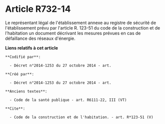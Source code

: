 # Article R732-14

Le représentant légal de l'établissement annexe au registre de sécurité de l'établissement prévu par l'article R. 123-51 du
code de la construction et de l'habitation un document décrivant les mesures prévues en cas de défaillance des réseaux
d'énergie.

**Liens relatifs à cet article**

	**Codifié par**:

	  - Décret n°2014-1253 du 27 octobre 2014 - art.

	**Créé par**:

	  - Décret n°2014-1253 du 27 octobre 2014 - art.

	**Anciens textes**:

	  - Code de la santé publique - art. R6111-22, III (VT)

	**Cite**:

	  - Code de la construction et de l'habitation. - art. R*123-51 (V)
